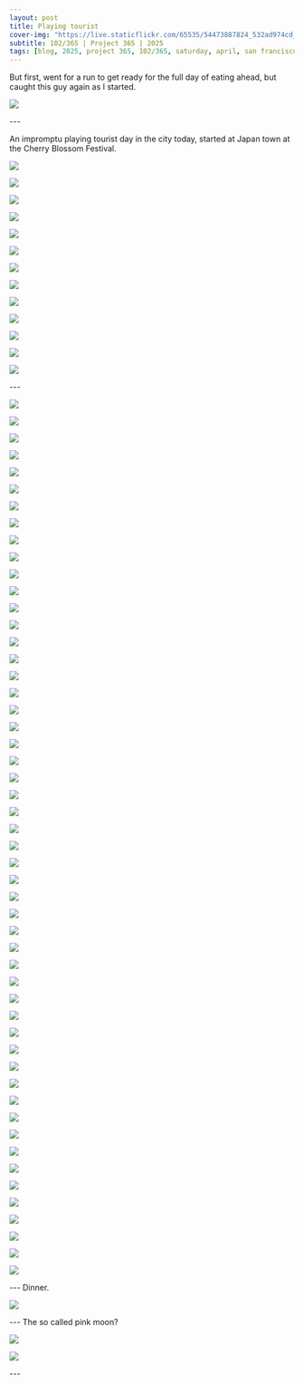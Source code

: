 ```yaml
---
layout: post
title: Playing tourist
cover-img: "https://live.staticflickr.com/65535/54473887824_532ad974cd_h.jpg"
subtitle: 102/365 | Project 365 | 2025
tags: [blog, 2025, project 365, 102/365, saturday, april, san francisco, tour, japan town, china town]
---
```

<style>
  .intro-header.big-img {
    background-position:center; 
  }
</style>
But first, went for a run to get ready for the full day of eating ahead, but caught this guy again as I started.
<p class="post-img-wrap">
  <img src="https://live.staticflickr.com/65535/54448410955_a5c22df2b6_h.jpg">
</p>
---

An impromptu playing tourist day in the city today, started at Japan town at the Cherry Blossom Festival.
<p class="post-img-wrap">
  <img src="https://live.staticflickr.com/65535/54448227009_e278d62151_h.jpg">
</p>
<p class="post-img-wrap">
  <img src="https://live.staticflickr.com/65535/54448044751_0cd396d57a_h.jpg">
</p>
<p class="post-img-wrap">
  <img src="https://live.staticflickr.com/65535/54448283383_99244b4523_h.jpg">
</p>
<p class="post-img-wrap">
  <img src="https://live.staticflickr.com/65535/54447181567_b9cce65867_h.jpg">
</p>
<p class="post-img-wrap">
  <img src="https://live.staticflickr.com/65535/54448411985_1669b700b3_h.jpg">
</p>
<p class="post-img-wrap">
  <img src="https://live.staticflickr.com/65535/54448412585_0281556c75_h.jpg">
</p>
<p class="post-img-wrap">
  <img src="https://live.staticflickr.com/65535/54448412665_f4c6884eec_h.jpg">
</p>
<p class="post-img-wrap">
  <img src="https://live.staticflickr.com/65535/54447182562_5dcf094ade_h.jpg">
</p>
<p class="post-img-wrap">
  <img src="https://live.staticflickr.com/65535/54448228594_777cdd6f91_h.jpg">
</p>
<p class="post-img-wrap">
  <img src="https://live.staticflickr.com/65535/54448284688_8bb565d898_h.jpg">
</p>
<p class="post-img-wrap">
  <img src="https://live.staticflickr.com/65535/54447182912_048ec1162d_h.jpg">
</p>
<p class="post-img-wrap">
  <img src="https://live.staticflickr.com/65535/54448046636_ad60f82274_h.jpg">
</p>
<p class="post-img-wrap">
  <img src="https://live.staticflickr.com/65535/54448413525_a951f72c69_h.jpg">
</p>
---
<p class="post-img-wrap">
  <img src="https://live.staticflickr.com/65535/54447183282_b203d29213_h.jpg">
</p>
<p class="post-img-wrap">
  <img src="https://live.staticflickr.com/65535/54448285228_2d58134734_h.jpg">
</p>
<p class="post-img-wrap">
  <img src="https://live.staticflickr.com/65535/54447183392_bd27aa3dce_h.jpg">
</p>
<p class="post-img-wrap">
  <img src="https://live.staticflickr.com/65535/54448285453_eb8f577acc_h.jpg">
</p>
<p class="post-img-wrap">
  <img src="https://live.staticflickr.com/65535/54447183527_204903e4ac_h.jpg">
</p>
<p class="post-img-wrap">
  <img src="https://live.staticflickr.com/65535/54448047171_0d733eabb2_h.jpg">
</p>
<p class="post-img-wrap">
  <img src="https://live.staticflickr.com/65535/54447183602_13c3b2d963_h.jpg">
</p>
<p class="post-img-wrap">
  <img src="https://live.staticflickr.com/65535/54447183622_604a2e7de9_h.jpg">
</p>
<p class="post-img-wrap">
  <img src="https://live.staticflickr.com/65535/54448414080_0550c2a8bb_h.jpg">
</p>
<p class="post-img-wrap">
  <img src="https://live.staticflickr.com/65535/54448229974_ce05d7d8d9_h.jpg">
</p>
<p class="post-img-wrap">
  <img src="https://live.staticflickr.com/65535/54448414510_bdc29f1558_h.jpg">
</p>
<p class="post-img-wrap">
  <img src="https://live.staticflickr.com/65535/54448286133_23e3649c42_h.jpg">
</p>
<p class="post-img-wrap">
  <img src="https://live.staticflickr.com/65535/54447184102_df26f120cf_h.jpg">
</p>
<p class="post-img-wrap">
  <img src="https://live.staticflickr.com/65535/54448539366_f709f13866_h.jpg">
</p>
<p class="post-img-wrap">
  <img src="https://live.staticflickr.com/65535/54448782138_edf2e25946_h.jpg">
</p>
<p class="post-img-wrap">
  <img src="https://live.staticflickr.com/65535/54448722174_7ef3daae28_h.jpg">
</p>
<p class="post-img-wrap">
  <img src="https://live.staticflickr.com/65535/54448722344_64ece47901_h.jpg">
</p>
<p class="post-img-wrap">
  <img src="https://live.staticflickr.com/65535/54448782548_141e4aad1c_h.jpg">
</p>
<p class="post-img-wrap">
  <img src="https://live.staticflickr.com/65535/54448540601_c95f0f5517_h.jpg">
</p>
<p class="post-img-wrap">
  <img src="https://live.staticflickr.com/65535/54448540711_8583ffcc27_h.jpg">
</p>
<p class="post-img-wrap">
  <img src="https://live.staticflickr.com/65535/54447678232_81e989b555_h.jpg">
</p>
<p class="post-img-wrap">
  <img src="https://live.staticflickr.com/65535/54448540816_35bd1aa463_h.jpg">
</p>
<p class="post-img-wrap">
  <img src="https://live.staticflickr.com/65535/54448540901_b1ce76ef4d_h.jpg">
</p>
<p class="post-img-wrap">
  <img src="https://live.staticflickr.com/65535/54473887824_532ad974cd_h.jpg">
</p>
<p class="post-img-wrap">
  <img src="https://live.staticflickr.com/65535/54448783258_a754b5bb16_h.jpg">
</p>
<p class="post-img-wrap">
  <img src="https://live.staticflickr.com/65535/54447678452_3f7a998195_h.jpg">
</p>
<p class="post-img-wrap">
  <img src="https://live.staticflickr.com/65535/54448909775_2fdbc69951_h.jpg">
</p>
<p class="post-img-wrap">
  <img src="https://live.staticflickr.com/65535/54473920184_40f109a225_h.jpg">
</p>
<p class="post-img-wrap">
  <img src="https://live.staticflickr.com/65535/54448784023_16c799aa4d_h.jpg">
</p>
<p class="post-img-wrap">
  <img src="https://live.staticflickr.com/65535/54448784363_063194bdd5_h.jpg">
</p>
<p class="post-img-wrap">
  <img src="https://live.staticflickr.com/65535/54447679902_c400ea7eba_h.jpg">
</p>
<p class="post-img-wrap">
  <img src="https://live.staticflickr.com/65535/54448911705_7be2886fe9_h.jpg">
</p>
<p class="post-img-wrap">
  <img src="https://live.staticflickr.com/65535/54473739101_816c19c5bb_h.jpg">
</p>
<p class="post-img-wrap">
  <img src="https://live.staticflickr.com/65535/54448544041_0de45889ff_h.jpg">
</p>
<p class="post-img-wrap">
  <img src="https://live.staticflickr.com/65535/54448786193_497a492984_h.jpg">
</p>
<p class="post-img-wrap">
  <img src="https://live.staticflickr.com/65535/54448544136_4518c82a60_h.jpg">
</p>
<p class="post-img-wrap">
  <img src="https://live.staticflickr.com/65535/54448725899_8af52f53fb_h.jpg">
</p>
<p class="post-img-wrap">
  <img src="https://live.staticflickr.com/65535/54448912685_ae4b09add1_h.jpg">
</p>
<p class="post-img-wrap">
  <img src="https://live.staticflickr.com/65535/54448726209_7015308eaa_h.jpg">
</p>
<p class="post-img-wrap">
  <img src="https://live.staticflickr.com/65535/54474025834_d317712afc_h.jpg">
</p>
<p class="post-img-wrap">
  <img src="https://live.staticflickr.com/65535/54474188555_3da4a42fb4_h.jpg">
</p>
<p class="post-img-wrap">
  <img src="https://live.staticflickr.com/65535/54474120643_2590a49cb5_h.jpg">
</p>
<p class="post-img-wrap">
  <img src="https://live.staticflickr.com/65535/54447682412_c756adc3e3_h.jpg">
</p>
<p class="post-img-wrap">
  <img src="https://live.staticflickr.com/65535/54448546016_31d600ec15_h.jpg">
</p>
<p class="post-img-wrap">
  <img src="https://live.staticflickr.com/65535/54448788173_c434b96a4d_h.jpg">
</p>
<p class="post-img-wrap">
  <img src="https://live.staticflickr.com/65535/54447683237_0c05807998_h.jpg">
</p>
<p class="post-img-wrap">
  <img src="https://live.staticflickr.com/65535/54448728084_fc9eb6efe9_h.jpg">
</p>
<p class="post-img-wrap">
  <img src="https://live.staticflickr.com/65535/54448728174_75cd4c038d_h.jpg">
</p>
<p class="post-img-wrap">
  <img src="https://live.staticflickr.com/65535/54474151298_c202686b52_h.jpg">
</p>
<p class="post-img-wrap">
  <img src="https://live.staticflickr.com/65535/54447684027_3a9ab306ea_h.jpg">
</p>
<p class="post-img-wrap">
  <img src="https://live.staticflickr.com/65535/54448789603_e2fc35b2df_h.jpg">
</p>
<p class="post-img-wrap">
  <img src="https://live.staticflickr.com/65535/54448547921_d373636ccf_h.jpg">
</p>
---
Dinner.
<p class="post-img-wrap">
  <img src="https://live.staticflickr.com/65535/54448790133_07767a798e_h.jpg">
</p>
---
The so called pink moon?
<p class="post-img-wrap">
  <img src="https://live.staticflickr.com/65535/54448548641_eab6626358_h.jpg">
</p>
<p class="post-img-wrap">
  <img src="https://live.staticflickr.com/65535/54447685432_d07848697c_h.jpg">
</p>
---
